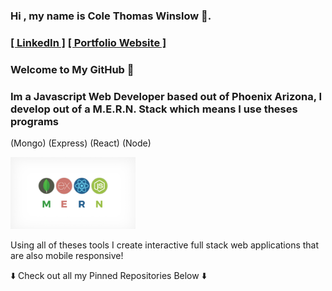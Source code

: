 ###  Hi , my name is Cole Thomas Winslow 🚀.  

### <a href="https://www.linkedin.com/in/cole-winslow-8a2a0b206/">[ LinkedIn ]</a>  <a href="https://www.linkedin.com/in/cole-winslow-8a2a0b206/">[ Portfolio Website ]</a>

    
### Welcome to My GitHub 👾

<!-- [![ColeThomasWinslow github streak](https://github-readme-streak-stats.herokuapp.com/?user=ColeThomasWinslow&theme=blue-green)](https://github.com/ColeThomasWinslow/github-readme-streak-stats) -->

<h3>Im a Javascript Web Developer based out of Phoenix Arizona, I develop out of a M.E.R.N. Stack which means I use theses programs</h3>

(Mongo) (Express) (React) (Node)

<img src="Mern.jpeg" alt="M.E.R.N" width="200"/>





<p>Using all of theses tools I create interactive full stack web applications that are also mobile responsive!</p>

<p> ⬇️  Check out all my Pinned Repositories Below ⬇️</p>
